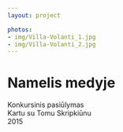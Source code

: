 ```yaml
---
layout: project

photos:
- img/Villa-Volanti_1.jpg
- img/Villa-Volanti_2.jpg
---
```

<h1>Namelis medyje</h1>
<p>Konkursinis pasiūlymas<br/>Kartu su Tomu Skripkiūnu<br/>2015</p>
